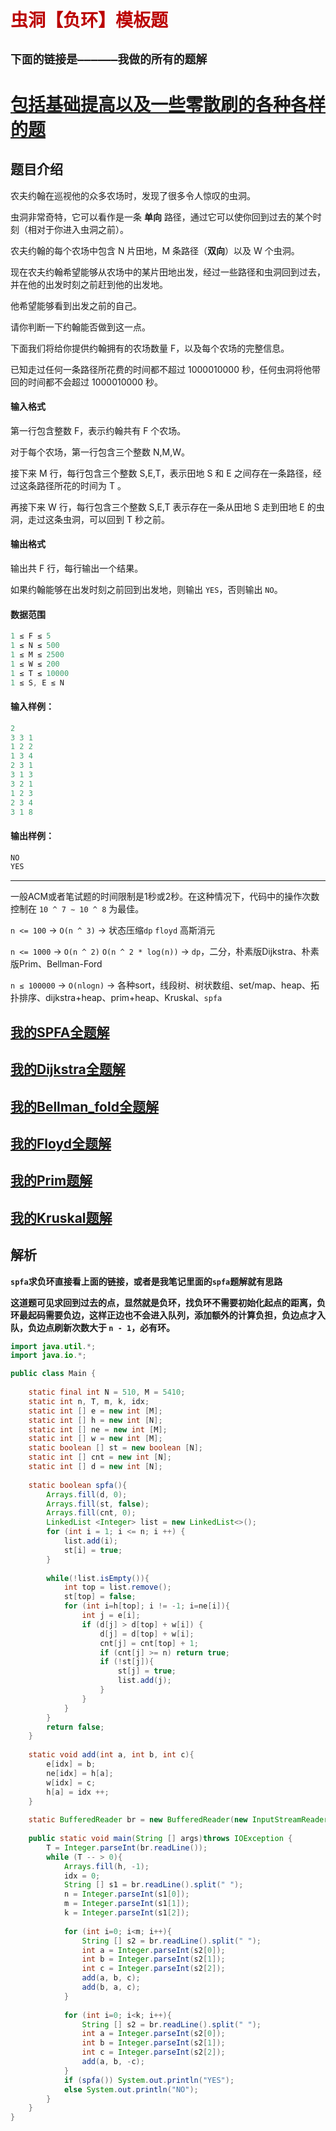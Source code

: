 # <font color='bb000'>虫洞【负环】模板题</font>
## **`下面的链接是——————我做的所有的题解`**

# [包括基础提高以及一些零散刷的各种各样的题](https://www.acwing.com/blog/content/33005/) 

## 题目介绍

农夫约翰在巡视他的众多农场时，发现了很多令人惊叹的虫洞。

虫洞非常奇特，它可以看作是一条 **单向** 路径，通过它可以使你回到过去的某个时刻（相对于你进入虫洞之前）。

农夫约翰的每个农场中包含 N 片田地，M 条路径（**双向**）以及 W 个虫洞。

现在农夫约翰希望能够从农场中的某片田地出发，经过一些路径和虫洞回到过去，并在他的出发时刻之前赶到他的出发地。

他希望能够看到出发之前的自己。

请你判断一下约翰能否做到这一点。

下面我们将给你提供约翰拥有的农场数量 F，以及每个农场的完整信息。

已知走过任何一条路径所花费的时间都不超过 1000010000 秒，任何虫洞将他带回的时间都不会超过 1000010000 秒。

#### 输入格式

第一行包含整数 F，表示约翰共有 F 个农场。

对于每个农场，第一行包含三个整数 N,M,W。

接下来 M 行，每行包含三个整数 S,E,T，表示田地 S  和 E  之间存在一条路径，经过这条路径所花的时间为 T 。

再接下来 W  行，每行包含三个整数 S,E,T 表示存在一条从田地 S  走到田地 E  的虫洞，走过这条虫洞，可以回到 T  秒之前。

#### 输出格式

输出共 F  行，每行输出一个结果。

如果约翰能够在出发时刻之前回到出发地，则输出 `YES`，否则输出 `NO`。

#### 数据范围

```java
1 ≤ F ≤ 5
1 ≤ N ≤ 500
1 ≤ M ≤ 2500
1 ≤ W ≤ 200
1 ≤ T ≤ 10000
1 ≤ S, E ≤ N
```

#### 输入样例：

```java
2
3 3 1
1 2 2
1 3 4
2 3 1
3 1 3
3 2 1
1 2 3
2 3 4
3 1 8
```

#### 输出样例：

```java
NO
YES
```
----------

一般ACM或者笔试题的时间限制是1秒或2秒。在这种情况下，代码中的操作次数控制在 `10 ^ 7 ∼ 10 ^ 8` 为最佳。

`n <= 100` -> `O(n ^ 3)` -> 状态压缩`dp` `floyd` 高斯消元

`n <= 1000` -> `O(n ^ 2)` `O(n ^ 2 * log(n))` -> `dp`，二分，朴素版Dijkstra、朴素版Prim、Bellman-Ford

`n ≤ 100000`  -> `O(nlogn)` -> 各种sort，线段树、树状数组、set/map、heap、拓扑排序、dijkstra+heap、prim+heap、Kruskal、`spfa`

## [我的SPFA全题解](https://www.acwing.com/solution/content/184825/) 

##  [我的Dijkstra全题解](https://www.acwing.com/solution/content/184816/) 

## [我的Bellman_fold全题解](https://www.acwing.com/solution/content/189425/)

## [我的Floyd全题解](https://www.acwing.com/solution/content/189426/)

##  [我的Prim题解](https://www.acwing.com/solution/content/143780/)

##  [我的Kruskal题解](https://www.acwing.com/solution/content/189531/)


## 解析

**`spfa`求负环直接看上面的链接，或者是我笔记里面的`spfa`题解就有思路**

**这道题可见求回到过去的点，显然就是负环，找负环不需要初始化起点的距离，负环最起码需要负边，这样正边也不会进入队列，添加额外的计算负担，负边点才入队，负边点刷新次数大于 `n - 1`，必有环。**


```java
import java.util.*;
import java.io.*;

public class Main {
    
    static final int N = 510, M = 5410;
    static int n, T, m, k, idx;
    static int [] e = new int [M];
    static int [] h = new int [N];
    static int [] ne = new int [M];
    static int [] w = new int [M];
    static boolean [] st = new boolean [N];
    static int [] cnt = new int [N];
    static int [] d = new int [N];
    
    static boolean spfa(){
        Arrays.fill(d, 0);
        Arrays.fill(st, false);
        Arrays.fill(cnt, 0);
        LinkedList <Integer> list = new LinkedList<>();
        for (int i = 1; i <= n; i ++) {
            list.add(i);
            st[i] = true;
        }
        
        while(!list.isEmpty()){
            int top = list.remove();
            st[top] = false;
            for (int i=h[top]; i != -1; i=ne[i]){
                int j = e[i];
                if (d[j] > d[top] + w[i]) {
                    d[j] = d[top] + w[i];
                    cnt[j] = cnt[top] + 1;
                    if (cnt[j] >= n) return true;
                    if (!st[j]){
                        st[j] = true;
                        list.add(j);
                    }
                }
            }
        }
        return false;
    }
    
    static void add(int a, int b, int c){
        e[idx] = b; 
        ne[idx] = h[a];
        w[idx] = c;
        h[a] = idx ++;
    }
    
    static BufferedReader br = new BufferedReader(new InputStreamReader(System.in));
    
    public static void main(String [] args)throws IOException {
        T = Integer.parseInt(br.readLine());
        while (T -- > 0){
            Arrays.fill(h, -1);
            idx = 0;
            String [] s1 = br.readLine().split(" ");
            n = Integer.parseInt(s1[0]);
            m = Integer.parseInt(s1[1]);
            k = Integer.parseInt(s1[2]);
            
            for (int i=0; i<m; i++){
                String [] s2 = br.readLine().split(" ");
                int a = Integer.parseInt(s2[0]);
                int b = Integer.parseInt(s2[1]);
                int c = Integer.parseInt(s2[2]);
                add(a, b, c);
                add(b, a, c);
            }
            
            for (int i=0; i<k; i++){
                String [] s2 = br.readLine().split(" ");
                int a = Integer.parseInt(s2[0]);
                int b = Integer.parseInt(s2[1]);
                int c = Integer.parseInt(s2[2]);
                add(a, b, -c);
            }
            if (spfa()) System.out.println("YES");
            else System.out.println("NO");
        }
    }
}
```